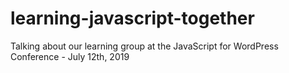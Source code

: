 # learning-javascript-together
Talking about our learning group at the JavaScript for WordPress Conference - July 12th, 2019
